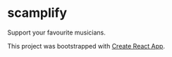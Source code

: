 # scamplify

Support your favourite musicians.

This project was bootstrapped with [Create React App](https://github.com/facebook/create-react-app).
